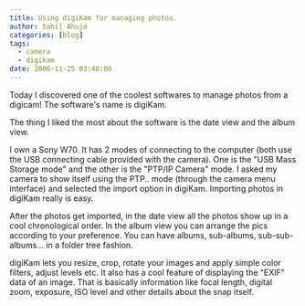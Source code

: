 ```yaml
---
title: Using digiKam for managing photos.
author: Sahil Ahuja
categories: [blog]
tags:
  - camera
  - digikam
date: 2006-11-25 03:48:00
---
```


Today I discovered one of the coolest softwares to manage photos from a digicam! The software's name is digiKam.

The thing I liked the most about the software is the date view and the album view.

I own a Sony W70\. It has 2 modes of connecting to the computer (both use the USB connecting cable provided with the camera). One is the "USB Mass Storage mode" and the other is the "PTP/IP Camera" mode. I asked my camera to show itself using the PTP.. mode (through the camera menu interface) and selected the import option in digiKam. Importing photos in digiKam really is easy.

After the photos get imported, in the date view all the photos show up in a cool chronological order. In the album view you can arrange the pics according to your preference. You can have albums, sub-albums, sub-sub-albums... in a folder tree fashion.

digiKam lets you resize, crop, rotate your images and apply simple color filters, adjust levels etc. It also has a cool feature of displaying the "EXIF" data of an image. That is basically information like focal length, digital zoom, exposure, ISO level and other details about the snap itself.